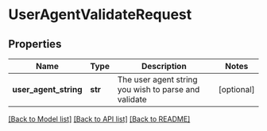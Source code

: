 # UserAgentValidateRequest

## Properties
Name | Type | Description | Notes
------------ | ------------- | ------------- | -------------
**user_agent_string** | **str** | The user agent string you wish to parse and validate | [optional] 

[[Back to Model list]](../README.md#documentation-for-models) [[Back to API list]](../README.md#documentation-for-api-endpoints) [[Back to README]](../README.md)


